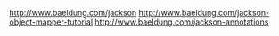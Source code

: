 

http://www.baeldung.com/jackson
http://www.baeldung.com/jackson-object-mapper-tutorial
http://www.baeldung.com/jackson-annotations